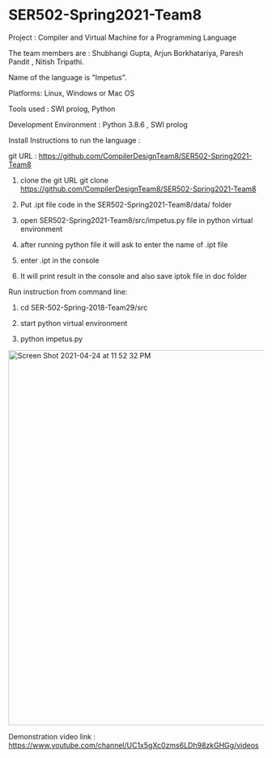 # SER502-Spring2021-Team8

Project : Compiler and Virtual Machine for a Programming Language

The team members are :  Shubhangi Gupta, Arjun Borkhatariya, Paresh Pandit , Nitish Tripathi.

Name of the language is "Impetus". 


Platforms: Linux, Windows or Mac OS

Tools used : SWI prolog, Python

Development Environment :  Python 3.8.6 , SWI prolog

Install Instructions to run the language : 

  git URL :  https://github.com/CompilerDesignTeam8/SER502-Spring2021-Team8

 1. clone the git URL
    git clone https://github.com/CompilerDesignTeam8/SER502-Spring2021-Team8

 2. Put .ipt file code in the SER502-Spring2021-Team8/data/ folder

 2. open SER502-Spring2021-Team8/src/impetus.py file in python virtual environment

 3. after running python file it will ask to enter the name of .ipt file

 4. enter <your file name>.ipt in the console 

 5. It will print result in the console and also save iptok file in doc folder
 

Run instruction from command line: 

1. cd SER-502-Spring-2018-Team29/src

2. start python virtual environment

3. python impetus.py

 <img width="740" alt="Screen Shot 2021-04-24 at 11 52 32 PM" src="https://user-images.githubusercontent.com/40597995/115983815-72672700-a558-11eb-8cc0-a6e183520088.png">


Demonstration video link  : https://www.youtube.com/channel/UC1x5gXc0zms6LDh98zkGHGg/videos
